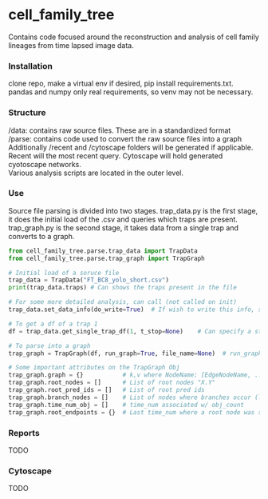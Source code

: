 # cell_family_tree
Contains code focused around the reconstruction and analysis of cell family lineages from time lapsed image data.

### Installation
clone repo, make a virtual env if desired, pip install requirements.txt.
<br>
pandas and numpy only real requirements, so venv may not be necessary.

### Structure
/data: contains raw source files. These are in a standardized format
<br>
/parse: contains code used to convert the raw source files into a graph
<br>
Additionally /recent and /cytoscape folders will be generated if applicable. Recent will the most recent query. Cytoscape will hold generated cyotoscape networks.
<br>
Various analysis scripts are located in the outer level.

### Use
Source file parsing is divided into two stages.
trap_data.py is the first stage, it does the initial load of the .csv and queries which traps are present.
<br>
trap_graph.py is the second stage, it takes data from a single trap and converts to a graph.
```python
from cell_family_tree.parse.trap_data import TrapData
from cell_family_tree.parse.trap_graph import TrapGraph

# Initial load of a soruce file
trap_data = TrapData("FT_BC8_yolo_short.csv")
print(trap_data.traps) # Can shows the traps present in the file

# For some more detailed analysis, can call (not called on init)
trap_data.set_data_info(do_write=True)  # If wish to write this info, set do_write to True

# To get a df of a trap 1
df = trap_data.get_single_trap_df(1, t_stop=None)    # Can specify a stop time if desired.

# To parse into a graph
trap_graph = TrapGraph(df, run_graph=True, file_name=None)  # run_graph & file_name are args used in special cases

# Some important attributes on the TrapGraph Obj
trap_graph.graph = {}           # k,v where NodeName: [EdgeNodeName, ...] "X.Y" where X == time_num & Y == pred_id
trap_graph.root_nodes = []      # List of root nodes "X.Y"
trap_graph.root_pred_ids = []   # List of root pred ids
trap_graph.branch_nodes = []    # List of nodes where branches occur (length represents number of divisions)
trap_graph.time_num_obj = []    # time_num associated w/ obj_count
trap_graph.root_endpoints = {}  # Last time_num where a root node was seen
```

### Reports
TODO

### Cytoscape
TODO

